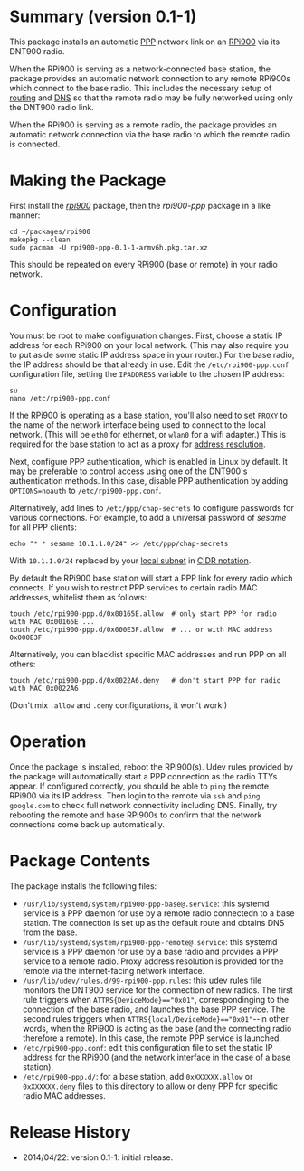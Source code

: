 Summary (version 0.1-1)
=======================

This package installs an automatic [PPP](http://en.wikipedia.org/wiki/Point-to-point_protocol) network link on an [RPi900](http://rpi900.com) via its DNT900 radio.

When the RPi900 is serving as a network-connected base station, the package provides an automatic network connection to any remote RPi900s which connect to the base radio. This includes the necessary setup of [routing](http://en.wikipedia.org/wiki/IP_forwarding) and [DNS](http://en.wikipedia.org/wiki/DNS) so that the remote radio may be fully networked using only the DNT900 radio link.

When the RPi900 is serving as a remote radio, the package provides an automatic network connection via the base radio to which the remote radio is connected.

Making the Package
==================

First install the [*rpi900*](../rpi900/) package, then the *rpi900-ppp* package in a like manner:

    cd ~/packages/rpi900
    makepkg --clean
    sudo pacman -U rpi900-ppp-0.1-1-armv6h.pkg.tar.xz

This should be repeated on every RPi900 (base or remote) in your radio network.

Configuration
=============

You must be root to make configuration changes. First, choose a static IP address for each RPi900 on your local network. (This may also require you to put aside some static IP address space in your router.) For the base radio, the IP address should be that already in use. Edit the `/etc/rpi900-ppp.conf` configuration file, setting the `IPADDRESS` variable to the chosen IP address:

    su
    nano /etc/rpi900-ppp.conf

If the RPi900 is operating as a base station, you'll also need to set `PROXY` to the name of the network interface being used to connect to the local network. (This will be `eth0` for ethernet, or `wlan0` for a wifi adapter.) This is required for the base station to act as a proxy for [address resolution](http://en.wikipedia.org/wiki/Proxy_ARP).

Next, configure PPP authentication, which is enabled in Linux by default. It may be preferable to control access using one of the DNT900's authentication methods. In this case, disable PPP authentication by adding `OPTIONS=noauth` to `/etc/rpi900-ppp.conf`.

Alternatively, add lines to `/etc/ppp/chap-secrets` to configure passwords for various connections. For example, to add a universal password of *sesame* for all PPP clients:

    echo "* * sesame 10.1.1.0/24" >> /etc/ppp/chap-secrets

With `10.1.1.0/24` replaced by your [local subnet](http://en.wikipedia.org/wiki/Subnetwork) in [CIDR notation](http://en.wikipedia.org/wiki/CIDR_notation#CIDR_notation).

By default the RPi900 base station will start a PPP link for every radio which connects. If you wish to restrict PPP services to certain radio MAC addresses, whitelist them as follows:

    touch /etc/rpi900-ppp.d/0x00165E.allow  # only start PPP for radio with MAC 0x00165E ...
    touch /etc/rpi900-ppp.d/0x000E3F.allow  # ... or with MAC address 0x000E3F

Alternatively, you can blacklist specific MAC addresses and run PPP on all others:

    touch /etc/rpi900-ppp.d/0x0022A6.deny   # don't start PPP for radio with MAC 0x0022A6

(Don't mix `.allow` and `.deny` configurations, it won't work!)

Operation
=========

Once the package is installed, reboot the RPi900(s). Udev rules provided by the package will automatically start a PPP connection as the radio TTYs appear. If configured correctly, you should be able to `ping` the remote RPi900 via its IP address. Then login to the remote via `ssh` and `ping google.com` to check full network connectivity including DNS. Finally, try rebooting the remote and base RPi900s to confirm that the network connections come back up automatically.

Package Contents
================

The package installs the following files:

* `/usr/lib/systemd/system/rpi900-ppp-base@.service`: this systemd service is a PPP daemon for use by a remote radio connectedn to a base station. The connection is set up as the default route and obtains DNS from the base.
* `/usr/lib/systemd/system/rpi900-ppp-remote@.service`: this systemd service is a PPP daemon for use by a base radio and provides a PPP service to a remote radio. Proxy address resolution is provided for the remote via the internet-facing network interface.
* `/usr/lib/udev/rules.d/99-rpi900-ppp.rules`: this udev rules file monitors the DNT900 service for the connection of new radios. The first rule triggers when `ATTRS{DeviceMode}=="0x01"`, correspondinging to the connection of the base radio, and launches the base PPP service. The second rules triggers when `ATTRS{local/DeviceMode}=="0x01"`--in other words, when the RPi900 is acting as the base (and the connecting radio therefore a remote). In this case, the remote PPP service is launched.
* `/etc/rpi900-ppp.conf`: edit this configuration file to set the static IP address for the RPi900 (and the network interface in the case of a base station).
* `/etc/rpi900-ppp.d/`: for a base station, add `0xXXXXXX.allow` or `0xXXXXXX.deny` files to this directory to allow or deny PPP for specific radio MAC addresses.

Release History
===============

* 2014/04/22: version 0.1-1: initial release.
